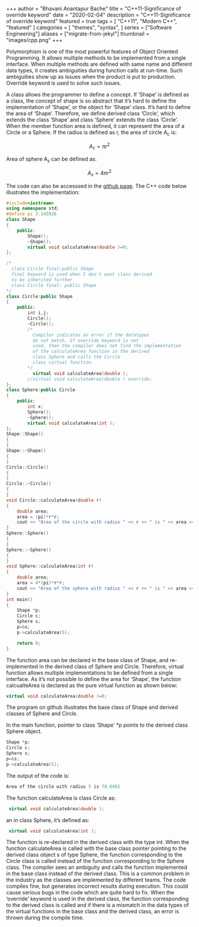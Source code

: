 +++
author = "Bhavani Anantapur Bache"
title = "C++11-Significance of override keyword"
date = "2020-02-04"
description = "C++11-Significance of override keyword"
featured = true
tags = [
    "C++11",
    "Modern C++",
    "featured"
]
categories = [
    "themes",
    "syntax",
]
series = ["Software Engineering"]
aliases = ["migrate-from-jekyl"]
thumbnail = "images/cpp.png"
+++

Polymorphism is one of the most powerful features of Object Oriented Programming. It allows multiple methods to be implemented from a single interface. When multiple methods are defined with same name and different data types, it creates ambiguities during function calls at run-time. Such ambiguities show up as issues when the product is put to production. Override keyword is used to solve such issues.  

<!--more-->

A class allows the programmer to define a concept. If ‘Shape’ is defined as a class, the concept of shape is so abstract that it’s hard to define the implementation of ‘Shape’, or the object for ‘Shape’ class. It’s hard to define the area of ‘Shape’. Therefore, we define derived class ‘Circle’, which extends the class ‘Shape’ and class ‘Sphere’ extends the class ‘Circle’. When the member function area is defined, it can represent the area of a Circle or a Sphere. If the radius is defined as r, the area of circle A<sub>c</sub> is:


$$
 A_c = \pi r^2 
$$

Area of sphere A<sub>s</sub> can be defined as:

$$
 A_s = 4 \pi r^2 
$$


The code can also be accesssed in the [github page]("https://github.com/bhavaniab/sharkCppDevel/blob/shark-devel-branch/cpp11/overrideFinal/shape.cpp"). The C++ code below illustrates the implementation:
```C++
#include<iostream>
using namespace std;
#define pi 3.145926
class Shape
{
    public:
        Shape();
        ~Shape();
        virtual void calculateArea(double )=0;
};

/*
  class Circle final:public Shape
  final keyword is used when I don't want class derived
  to be inherited further
  class Circle final: public Shape
*/
class Circle:public Shape
{
    public:
        int i,j;
        Circle();
        ~Circle();
        /*
          Compiler indicates an error if the datatypes
          do not match. If override keyword is not
          used, then the compiler does not find the implementation 
          of the calculateArea function in the derived 
          class Sphere and calls the Circle
          class virtual function. 
        */
          virtual void calculateArea(double );
        //virtual void calculateArea(double ) override;
};
class Sphere:public Circle
{
    public:
        int x;
        Sphere();
        ~Sphere();
        virtual void calculateArea(int );
};
Shape::Shape()
{
}
Shape::~Shape()
{
}
Circle::Circle()
{
}
Circle::~Circle()
{
}
void Circle::calculateArea(double r)
{
    double area;
    area = (pi)*r*r;
    cout << "Area of the circle with radius " << r << " is " << area << std::endl;
}
Sphere::Sphere()
{
}
Sphere::~Sphere()
{
}
void Sphere::calculateArea(int r)
{
    double area;
    area = 4*(pi)*r*r;
    cout << "Area of the sphere with radius " << r << " is " << area << std::endl;
}
int main()
{
    Shape *p;
    Circle c;
    Sphere s;
    p=&s;
    p->calculateArea(5);

    return 0;
}
```
The function area can be declared in the base class of Shape, and re-implemented in the derived class of Sphere and Circle.  Therefore, virtual function allows multiple implementations to be defined from a single interface. As it’s not possible to define the area for ‘Shape’, the function calcualteArea is declared as the pure virtual function as shown below:

```C++
virtual void calculateArea(double )=0;
```
The program on github illustrates the base class of Shape and derived classes of Sphere and Circle.

In the main function, pointer to class ‘Shape’ *p points to the derived class Sphere object.
```C++
Shape *p;
Circle c;
Sphere s;
p=&s;
p->calculateArea(5);
```
The output of the code is:
```C++
Area of the circle with radius 5 is 78.6481
```
The function calculateArea is class Circle as:
```C++
 virtual void calculateArea(double );
```
an in class Sphere, it’s defined as:
```C++
 virtual void calculateArea(int );
```
The function is re-declared in the derived class with the type int. When the function calculateArea is called with the base class pointer pointing to the derived class object s of type Sphere, the function corresponding to the Circle class is called instead of the function corresponding to the Sphere class. The compiler sees an ambiguity and calls the function implemented in the base class instead of the derived class. This is a common problem in the industry as the classes are implemented by different teams. The code compiles fine, but generates incorrect results during execution. This could cause serious bugs in the code which are quite hard to fix. When the ‘override’ keyword is used in the derived class, the function corresponding to the derived class is called and if there is a mismatch in the data types of the virtual functions in the base class and the derived class, an error is thrown during the compile time.
